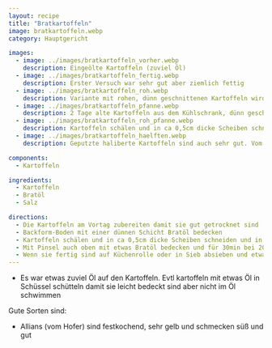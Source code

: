 ```yaml
---
layout: recipe
title: "Bratkartoffeln"
image: bratkartoffeln.webp
category: Hauptgericht

images:
  - image: ../images/bratkartoffeln_vorher.webp
    description: Eingeölte Kartoffeln (zuviel Öl)
  - image: ../images/bratkartoffeln_fertig.webp
    description: Erster Versuch war sehr gut aber ziemlich fettig
  - image: ../images/bratkartoffeln_roh.webp
    description: Variante mit rohen, dünn geschnittenen Kartoffeln wird auch sehr gut. Auch hier etwas zuviel Öl
  - image: ../images/bratkartoffeln_pfanne.webp
    description: 2 Tage alte Kartoffeln aus dem Kühlschrank, dünn geschnitten in der Pfanne in etwas Öl anbraten schmeckt ebenfalls super
  - image: ../images/bratkartoffeln_roh_pfanne.webp
    description: Kartoffeln schälen und in ca 0,5cm dicke Scheiben schneiden und roh mit etwas Öl in Pfanne geben. Salzen und paar mal schwenken dass es sich gut verteilt, dann mit Decken bei Stufe 7 ca 15-20min braten und immer wieder schwenken. Sind fertig wenn sie bissfest sind (werden nicht ganz weich aber schön resch und schmecken gut; nachteil ist dass es etwas spritzt wenn Wasser vom Deckel in Pfanne rinnt - beim Abnehmen zum Schwenken)
  - image: ../images/bratkartoffeln_haelften.webp
    description: Geputzte haliberte Kartoffeln sind auch sehr gut. Vom Knoblauch hat man nichts gemerkt

components:
  - Kartoffeln

ingredients:
  - Kartoffeln
  - Bratöl
  - Salz

directions:
  - Die Kartoffeln am Vortag zubereiten damit sie gut getrocknet sind
  - Backform-Boden mit einer dünnen Schicht Bratöl bedecken
  - Kartoffeln schälen und in ca 0,5cm dicke Scheiben schneiden und in Backform verteilen
  - Mit Pinsel auch oben mit etwas Bratöl bedecken und für 30min bei 200°C Umluft ins vorgeheizte Backrohr geben
  - Wenn sie fertig sind auf Küchenrolle oder in Sieb absieben und etwas salzen
---
```


- Es war etwas zuviel Öl auf den Kartoffeln. Evtl kartoffeln mit etwas Öl in Schüssel schütteln damit sie leicht bedeckt sind aber nicht im Öl schwimmen

Gute Sorten sind:
- Allians (vom Hofer) sind festkochend, sehr gelb und schmecken süß und gut